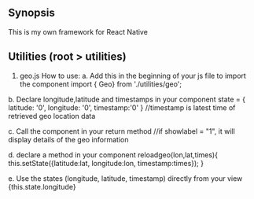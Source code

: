 ## Synopsis

This is my own framework for React Native

## Utilities (root > utilities)

1. geo.js
How to use:
a. Add this in the beginning of your js file to import the component
import { Geo} from './utilities/geo';

b. Declare longitude,latitude and timestamps in your component
   state = {
      latitude: '0',
      longitude: '0',
      timestamp:'0'
    }
//timestamp is latest time of retrieved geo location data


c. Call the component in your return method
<Geo showlabel="0" reloadgeo={this.reloadgeo.bind(this)}/>
//if showlabel = "1", it will display details of the geo information

d. declare a method in your component
reloadgeo(lon,lat,times){
      this.setState({latitude:lat, longitude:lon, timestamp:times});
    }

e. Use the states (longitude, latitude, timestamp) directly from your view
<Text>{this.state.longitude}</Text>

